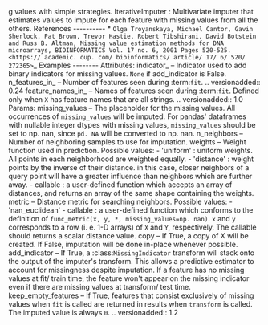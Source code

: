g values with simple strategies. IterativeImputer : Multivariate imputer that estimates values to impute for each feature with missing values from all the others.  References ---------- * `Olga Troyanskaya, Michael Cantor, Gavin Sherlock, Pat Brown, Trevor Hastie, Robert Tibshirani, David Botstein and Russ B. Altman, Missing value estimation methods for DNA microarrays, BIOINFORMATICS Vol. 17 no. 6, 2001 Pages 520-525. <https:// academic. oup. com/ bioinformatics/ article/ 17/ 6/ 520/ 272365>`_  Examples --------
Attributes:
indicator_ – Indicator used to add binary indicators for missing values. ``None`` if add_indicator is False.
n_features_in_ – Number of features seen during :term:`fit`. .. versionadded:: 0.24
feature_names_in_ – Names of features seen during :term:`fit`. Defined only when `X` has feature names that are all strings. .. versionadded:: 1.0
Params:
missing_values – The placeholder for the missing values. All occurrences of `missing_values` will be imputed. For pandas' dataframes with nullable integer dtypes with missing values, `missing_values` should be set to np. nan, since `pd. NA` will be converted to np. nan.
n_neighbors – Number of neighboring samples to use for imputation.
weights – Weight function used in prediction. Possible values: - 'uniform' : uniform weights. All points in each neighborhood are weighted equally. - 'distance' : weight points by the inverse of their distance. in this case, closer neighbors of a query point will have a greater influence than neighbors which are further away. - callable : a user-defined function which accepts an array of distances, and returns an array of the same shape containing the weights.
metric – Distance metric for searching neighbors. Possible values: - 'nan_euclidean' - callable : a user-defined function which conforms to the definition of ``func_metric(x, y, *, missing_values=np. nan)``. `x` and `y` corresponds to a row (i. e. 1-D arrays) of `X` and `Y`, respectively. The callable should returns a scalar distance value.
copy – If True, a copy of X will be created. If False, imputation will be done in-place whenever possible.
add_indicator – If True, a :class:`MissingIndicator` transform will stack onto the output of the imputer's transform. This allows a predictive estimator to account for missingness despite imputation. If a feature has no missing values at fit/ train time, the feature won't appear on the missing indicator even if there are missing values at transform/ test time.
keep_empty_features – If True, features that consist exclusively of missing values when `fit` is called are returned in results when `transform` is called. The imputed value is always `0`. .. versionadded:: 1.2